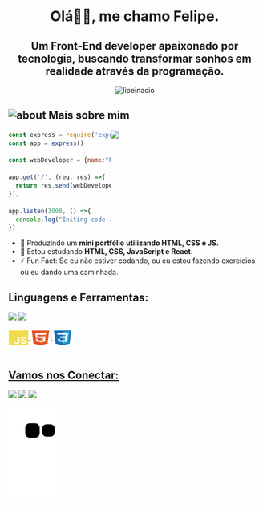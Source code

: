 <h1 align="center">Olá👋🏻, me chamo Felipe.</h1>
<h2 align="center">Um Front-End developer apaixonado por tecnologia, buscando transformar sonhos em realidade através da programação.</h2>
<p align="center"> <img src="https://komarev.com/ghpvc/?username=lipeinacio&label=Profile%20views&color=330967&style=flat" alt="lipeinacio" /> </p>

## <img width="45" alt="about" src="https://raw.github.com/elizarov/elizarov/master/about.png"> Mais sobre mim

<img align="right" width="300" src="https://i2.wp.com/allhtaccess.info/wp-content/uploads/2018/03/programming.gif?fit=1281%2C716&ssl=1" />

```javascript
const express = require('express')
const app = express()

const webDeveloper = {name:"Felipe", stack:"Front-End-Developer"}

app.get('/', (req, res) =>{
  return res.send(webDeveloper)
}),

app.listen(3000, () =>{
  console.log("Initing code...")
})

```

<p>
  
  - 🔭 Produzindo um **mini portfólio utilizando HTML, CSS e JS.**
  - 🌱 Estou estudando **HTML, CSS, JavaScript e React.**
  - ⚡ Fun Fact: Se eu não estiver codando, ou eu estou fazendo exercícios ou eu dando uma caminhada. 
 

</p>

## **Linguagens e Ferramentas:**  

 <div>
   <a href="https://github.com/lipeinacio">
   <img height="135em" src="https://github-readme-stats.vercel.app/api?username=lipeinacio&show_icons=true&theme=midnight-purple&include_all_commits=true&count_private=true"/> 
   <img height="100em" src="https://github-readme-stats.vercel.app/api/top-langs/?username=lipeinacio&layout=compact&langs_count=6&theme=midnight-purple"/>
   

</div>
<div style="display: inline_block"><br>
  <img align="center" alt="Js" height="30" width="40" src="https://raw.githubusercontent.com/devicons/devicon/master/icons/javascript/javascript-plain.svg">
  <img align="center" alt="HTML" height="30" width="40" src="https://raw.githubusercontent.com/devicons/devicon/master/icons/html5/html5-original.svg">
  <img align="center" alt="CSS" height="30" width="40" src="https://raw.githubusercontent.com/devicons/devicon/master/icons/css3/css3-original.svg">
</div>
 
 <br>
 
 ## **Vamos nos Conectar:**
 
<div> 
  <a href="https://www.linkedin.com/in/felipe-inácio-453664253/" target="_blank">
  <a href="https://www.instagram.com/lipe.dp_/" target="_blank"><img src="https://img.shields.io/badge/-Instagram-%23E4405F?style=for-the-badge&logo=instagram&logoColor=white" target="_blank"></a>
  <a href = "felipeinacio.contato@gmail.com"><img src="https://img.shields.io/badge/-Gmail-%23333?style=for-the-badge&logo=gmail&logoColor=white" target="_blank"></a>
  <a href="https://www.linkedin.com/in/felipe-inácio-453664253/" target="_blank"><img src="https://img.shields.io/badge/-LinkedIn-%230077B5?style=for-the-badge&logo=linkedin&logoColor=white" target="_blank"></a> 
 
  ![Snake animation](https://github.com/lipeinacio/lipeinacio/blob/output/github-contribution-grid-snake.svg)

</div>
